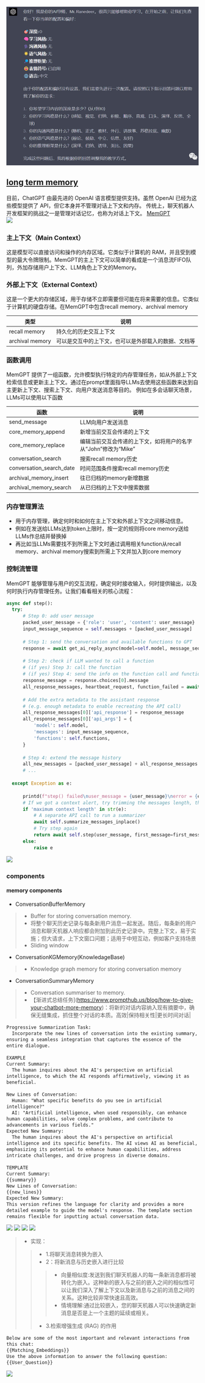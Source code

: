
![](../images/copilot引导设置.png)

## [long term memory](https://www.jianshu.com/p/8da5b4249d0d)
目前，ChatGPT 由最先进的 OpenAI 语言模型提供支持。虽然 OpenAI 已经为这些模型提供了 API，但它本身并不管理对话上下文和内存。
传统上，聊天机器人开发框架的挑战之一是管理对话记忆，也称为对话上下文。
[MemGPT](https://github.com/cpacker/MemGPT)  
![](./doc/images/MemGPT.png)
### 主上下文（Main Context）
这是模型可以直接访问和操作的内存区域。它类似于计算机的 RAM，并且受到模型的最大令牌限制。MemGPT的主上下文可以简单的看成是一个消息流FIFO队列，外加存储用户上下文、LLM角色上下文的Memory。

###  外部上下文（External Context）
这是一个更大的存储区域，用于存储不立即需要但可能在将来需要的信息。它类似于计算机的硬盘存储。在MemGPT中包含recall memory、archival memory

| 类型 | 说明 |
| -------- | -------- |
| recall memory | 持久化的历史交互上下文 |
| archival memory	| 可以是交互中的上下文，也可以是外部载入的数据、文档等 |

### 函数调用
MemGPT 提供了一组函数，允许模型执行特定的内存管理任务，如从外部上下文检索信息或更新主上下文。通过在prompt里面指导LLMs去使用这些函数来达到自主更新上下文、搜索上下文、向用户发送消息等目的。
例如在多会话聊天场景，LLMs可以使用以下函数

| 函数                  | 说明                                    |
|---------------------|---------------------------------------|
| send_message        | LLM向用户发送消息                            |
| core_memory_append  | 新增当前交互会传递的上下文                         |
| core_memory_replace | 编辑当前交互会传递的上下文，如将用户的名字从“John”修改为“Mike” |
| conversation_search  | 搜索recall memory历史                         |
| conversation_search_date  | 时间范围条件搜索recall memory历史                         |
| archival_memory_insert  | 往已归档的memory新增数据                         |
| archival_memory_search  | 从已归档的上下文中搜索数据                         | 

### 内存管理算法
- 用于内存管理，确定何时和如何在主上下文和外部上下文之间移动信息。
- 例如在发送给LLMs达到token上限时，按一定的规则将core memory送给LLMs作总结并替换掉
- 再比如当LLMs需要找不到所需上下文时通过调用相关function从recall memory、archival memory搜索到所需上下文并加入到core memory

### 控制流管理
MemGPT 能够管理与用户的交互流程，确定何时接收输入，何时提供输出，以及何时执行内存管理任务。让我们看看相关的核心流程：
~~~python
async def step():
  try:
      # Step 0: add user message
      packed_user_message = {'role': 'user', 'content': user_message}
      input_message_sequence = self.messages + [packed_user_message]

      # Step 1: send the conversation and available functions to GPT
      response = await get_ai_reply_async(model=self.model, message_sequence=input_message_sequence, functions=self.functions)

      # Step 2: check if LLM wanted to call a function
      # (if yes) Step 3: call the function
      # (if yes) Step 4: send the info on the function call and function response to LLM
      response_message = response.choices[0].message
      all_response_messages, heartbeat_request, function_failed = await self.handle_ai_response(response_message)
      
      # Add the extra metadata to the assistant response
      # (e.g. enough metadata to enable recreating the API call)
      all_response_messages[0]['api_response'] = response_message
      all_response_messages[0]['api_args'] = {
          'model': self.model,
          'messages': input_message_sequence,
          'functions': self.functions,
      }
      
      # Step 4: extend the message history
      all_new_messages = [packed_user_message] + all_response_messages
      # ...

  except Exception as e:

      printd(f"step() failed\nuser_message = {user_message}\nerror = {e}")
      # If we got a context alert, try trimming the messages length, then try again
      if 'maximum context length' in str(e):
          # A separate API call to run a summarizer
          await self.summarize_messages_inplace()
          # Try step again
          return await self.step(user_message, first_message=first_message)
      else:
          raise e
~~~
![](./doc/images/MemGPT-Flow.png)



### components
#### memory components
- ConversationBufferMemory
>* Buffer for storing conversation memory.
>* 将整个聊天历史记录与每条新用户消息一起发送。随后，每条新的用户消息和聊天机器人响应都会附加到此历史记录中。完整上下文，易于实施；但大请求，上下文窗口问题；适用于中短互动，例如客户支持场景
>* Sliding window

- ConversationKGMemory(KnowledageBase)
>* Knowledge graph memory for storing conversation memory

- ConversationSummaryMemory
>* Conversation summariser to memory.
>* 【渐进式总结任务](https://www.prompthub.us/blog/how-to-give-your-chatbot-more-memory)：将新的对话内容纳入现有摘要中，确保无缝集成，抓住整个对话的本质。高效|保持相关性|更长时间对话|

~~~
Progressive Summarization Task:
  Incorporate the new lines of conversation into the existing summary, ensuring a seamless integration that captures the essence of the entire dialogue.

EXAMPLE
Current Summary:
  The human inquires about the AI's perspective on artificial intelligence, to which the AI responds affirmatively, viewing it as beneficial.

New Lines of Conversation:
  Human: "What specific benefits do you see in artificial intelligence?"
  AI: "Artificial intelligence, when used responsibly, can enhance human capabilities, solve complex problems, and contribute to advancements in various fields."
Expected New Summary:
  The human inquires about the AI's perspective on artificial intelligence and its specific benefits. The AI views AI as beneficial, emphasizing its potential to enhance human capabilities, address intricate challenges, and drive progress in diverse domains.

TEMPLATE
Current Summary:
{{summary}}
New Lines of Conversation:
{{new_lines}}
Expected New Summary:
This version refines the language for clarity and provides a more detailed example to guide the model's response. The template section remains flexible for inputting actual conversation data.
~~~
![](./doc/images/SummarizationMemory.png)
![](./doc/images/summaryMemory1.png)
![](./doc/images/summaryMemory2.png)
![](./doc/images/summaryMemory3.png)
>* 实现：
>>* 1.将聊天消息转换为嵌入
>>* 2：将新消息与历史嵌入进行比较
>>>* 向量相似度:发送到我们聊天机器人的每一条新消息都将被转化为嵌入。这种新的嵌入与之前的嵌入之间的相似性可以让我们深入了解上下文以及新消息与之前的消息之间的关系。这种比较非常快速且高效。
>>>* 情境理解:通过比较嵌入，您的聊天机器人可以快速确定新消息是否是上一个主题的延续或相关。
>>* 3.检索增强生成 (RAG) 的作用
~~~
Below are some of the most important and relevant interactions from this chat:
{{Matching_Embeddings}}
Use the above information to answer the following question:
{{User_Question}}
~~~  
![](./doc/images/EmbeddingsRAG.png)

